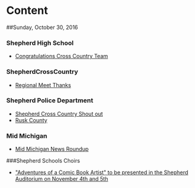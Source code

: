 # Content

##Sunday, October 30, 2016

### Shepherd High School
* [Congratulations Cross Country Team](ShepherdHighSchool/congratulationscc.md)

### ShepherdCrossCountry
* [Regional Meet Thanks](ShepherdCrossCountry/regionalmeetthanks.md)

### Shepherd Police Department
* [Shepherd Cross Country Shout out](ShepherdPoliceDepartment/Shepherdcrosscounty.md)
* [Rusk County](ShepherdPoliceDepartment/ruskcounty.md)

### Mid Michigan
* [Mid Michigan News Roundup](midmichiganroundup-10302016.md)


###Shepherd Schools Choirs
* ["Adventures of a Comic Book Artist" to be presented in the Shepherd Auditorium on November 4th and 5th ](ShepherdSchoolsChoirs/superhero.md)

